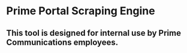 # Prime Portal Scraping Engine
## This tool is designed for internal use by Prime Communications employees.
